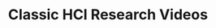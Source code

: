 ---
title: 'Classic HCI Research Videos'
url: https://jackrusher.com/classic-ux/
image: 1668151705000.png
tags: 'hci,research,datavis'
description: 'collection of research videos'
---